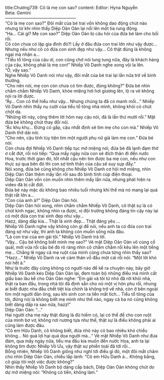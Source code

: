 title:Chương739: Cô là mẹ con sao?
content:
Editor: Hyna Nguyễn<br>Beta: Gemini<br>————————————————–<br>“Cô là mẹ con sao?” Đôi mắt của bé trai vốn không dao động chút nào nhưng từ khi nhìn thấy Diệp Oản Oản lại nổi lên một tia rung động.<br>“Ha… Cái gì? Mẹ con sao?” Diệp Oản Oản bị câu hỏi của đứa bé làm cho bối rối.<br>Cô còn chưa có lập gia đình đó?! Lấy ở đâu đứa con trai lớn như vậy được…<br>Nhưng nếu như cô có đứa con xinh đẹp như vậy… Cô thật đúng là không ngại mà nhận a…<br>“Tiểu tổ tông của cậu ơi, con cũng chớ nói lung tung nữa, đây là khách hàng của cậu, không phải là mẹ con!” Nhiếp Vô Danh nghe xong vội la lên.<br>“Ồ, vậy sao.”<br>Nghe Nhiếp Vô Danh nói như vậy, đôi mắt của bé trai lại lần nữa trở về bình thường.<br>“Cho nên nói, mẹ con còn chưa có tìm được, đúng không?” Đứa bé nhìn chằm chằm Nhiếp Vô Danh, khóe miệng hơi hơi giương lên, lộ ra vẻ không nói ra lời được.<br>“Ây… Con có thể hiểu như vậy… Nhưng chúng ta đã có manh mối…” Nhiếp Vô Danh nhìn thấy nụ cười của tiểu tổ tông nhà mình, không khỏi có chút chột dạ.<br>“Những lời này, cộng thêm lời hôm nay cậu nói, đã là lần thứ mười rồi.” Mặt đứa bé không chút thay đổi nói.<br>“Ặc khụ khụ… Đừng có gấp, cậu nhất định sẽ tìm mẹ cho con mà.” Nhiếp Vô Danh thở dài nói.<br>“Cho nên, cậu tính tùy tiện tìm một người phụ nữ giả làm mẹ con.” Đứa bé nói.<br>Còn chưa đợi Nhiếp Vô Danh tiếp tục mở miệng nói, đứa bé đã lạnh đạm thờ ơ cắt đứt, rồi nói tiếp: “Qua mấy ngày nữa con sẽ đích thân đi đến nước Hoa, trước thời gian đó, tốt nhất cậu nên tìm được ba mẹ con, nếu như con thực sự qua bên đó thì con sợ tinh thần của cậu sẽ suy sụp đấy.”<br>Nói xong, đứa bé cũng không cho Nhiếp Vô Danh cơ hội mở miệng, nhìn Diệp Oản Oản thêm mấy lần rồi sau đó bình tĩnh cúp điện thoại.<br>Diệp Oản Oản vốn còn muốn nhìn thêm mấy lần nữa, nhưng phát hiện ra video đã bị cắt đứt.<br>Đứa bé này mặc dù không bao nhiêu tuổi nhưng khí thế mà nó mang lại quả thật rất lớn a…<br>“Con của anh à?” Diệp Oản Oản hỏi.<br>Diệp Oản Oản hỏi xong, nhìn chằm chằm Nhiếp Vô Danh, cô thật sự là có chút kinh ngạc, không nhìn ra được, vị đội trưởng không đáng tin cậy này lại có một đứa con trai xinh đẹp như vậy…<br>Hazz, dáng dấp kia… Thật là xinh đẹp… Thật đáng yêu …<br>Nhiếp Vô Danh nghe vậy không còn gì để nói, nếu anh ta có đứa con trai đáng sợ như vậy, thì anh ta không còn muốn sống nữa đâu.<br>“Là con trai của em gái tôi.” Nhiếp Vô Danh trả lời.<br>“Vậy… Cậu bé không biết mình mẹ sao?” Vẻ mặt Diệp Oản Oản vô cùng cổ quái, mới vừa rồi cậu bé đó rõ ràng nhìn cô chằm chằm rồi kêu lên một tiếng mẹ… Chẳng lẽ ngay cả mẹ ruột của mình cũng chưa từng nhìn thấy sao?<br>“Hazz…” Nhiếp Vô Danh ra vẻ cảm thán vỗ đầu một cái rồi nói: “Một lời khó nói hết à.”<br>Như là trước đây cũng không có người nào để kể ra chuyện này, bây giờ Nhiếp Vô Danh kéo Diệp Oản Oản lại, đem toàn bộ những điều mà mình cất giấu bao lâu kể cho Oản Oản nghe: “Em gái và tôi từ nhỏ đã rời khỏi nhà, thật ra ban đầu, trong nhà tôi đã định sẵn cho nó một vị hôn phu rồi, nhưng ai biết được nha đầu chết tiệt kia chính là không trở về nhà, còn ở bên ngoài tìm một người đàn ông, sau khi sinh con ra liền mất tích… Tiểu tổ tông của tôi, đừng nói là không biết mẹ mình như thế nào, ngay cả ba nó cũng không biết dáng dấp ra sao nửa, hazz!”<br>Diệp Oản Oản: “…”<br>Hai người cha mẹ này thật đúng là đủ hiếm có, lại có thể để cho con ruột của mình bơ vơ, không nơi nương tựa như thế, thật sự là điều không phải ai cũng làm được đâu.<br>“Cô em Hữu Danh, cô không biết, đứa nhỏ này có bao nhiêu khó chiều không… Nó quá lợi hại quá dọa người mà…” Vẻ mặt Nhiếp Vô Danh như đưa đám, qua mấy ngày nữa, tiểu ma đầu kia muốn đến nước Hoa, anh ta lại không tìm được Nhiếp Vô Ưu, vậy thật sự phiền toái đã tới rồi…<br>Bỗng nhiên, Nhiếp Vô Danh giống như nghĩ tới điều gì đó, một đôi mắt chăm chú nhìn Diệp Oản Oản, chiếu lấp lánh: “Cô em Hữu Danh à… Không bằng, cô giúp tôi một việc được không?”<br>Nhìn thấy Nhiếp Vô Danh bộ dáng cấp bách, Diệp Oản Oản không chút do dự mở miệng nói: “Không có tiền, không làm.”